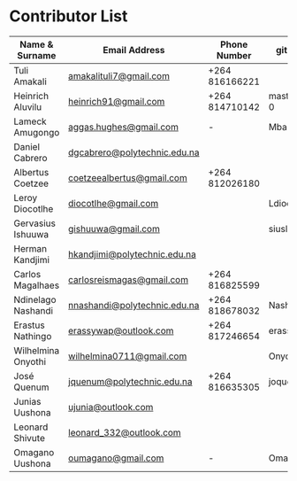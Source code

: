 # Contributor List
Name & Surname | Email Address | Phone Number | gitub Username
---------------|---------------|--------------|---------------
Tuli Amakali   | amakalituli7@gmail.com | +264 816166221 |
Heinrich Aluvilu | heinrich91@gmail.com | +264 814710142 | mastermind64222-0
Lameck Amugongo | aggas.hughes@gmail.com | - | Mbangula
Daniel Cabrero | dgcabrero@polytechnic.edu.na | |
Albertus Coetzee | coetzeealbertus@gmail.com | +264 812026180 |
Leroy Diocotlhe | diocotlhe@gmail.com | | Ldiocotlhe
Gervasius Ishuuwa | gishuuwa@gmail.com | | siuslam
Herman Kandjimi | hkandjimi@polytechnic.edu.na | |
Carlos Magalhaes | carlosreismagas@gmail.com | +264 816825599 |
Ndinelago Nashandi | nnashandi@polytechnic.edu.na | +264 818678032 | Nashandi
Erastus Nathingo | erassywap@outlook.com  | +264 817246654 |erassyNathingo
Wilhelmina Onyothi | wilhelmina0711@gmail.com | | Onyothi
José Quenum | jquenum@polytechnic.edu.na | +264 816635305 | joques
Junias Uushona | ujunia@outlook.com | |
Leonard Shivute | leonard_332@outlook.com | |
Omagano Uushona | oumagano@gmail.com | - | Omagano 
